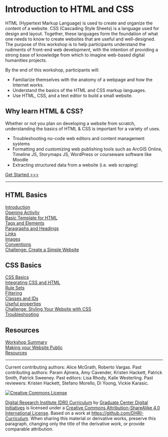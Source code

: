 # Introduction to HTML and CSS

HTML (Hypertext Markup Language) is used to create and organize the content of a website. CSS (Cascading Style Sheets) is a language used for design and layout. Together, these languages form the foundation of what one needs to know to create websites that are useful and well-designed. The purpose of this workshop is to help participants understand the rudiments of front-end web development, with the intention of providing a strong base of knowledge from which to imagine web-based digital humanities projects.

By the end of this workshop, participants will:

- Familiarize themselves with the anatomy of a webpage and how the Internet works.
- Understand the basics of the HTML and CSS markup languages.
- Use HTML, CSS, and a text editor to build a small website.

## Why learn HTML & CSS?

Whether or not you plan on developing a website from  scratch, understanding the basics of HTML & CSS is important for a variety of uses.

- Troubleshooting no-code web editors and content management systems
- Formatting and customizing web publishing tools such as ArcGIS Online, Timeline JS, Storymaps JS, WordPress or courseware software like Moodle
- Extracting structured data from a website (i.e. web scraping)


[Get Started >>>](sections/01-context.md)

-----

## HTML Basics

[Introduction](sections/01-context.md)  
[Opening Activity](sections/02-opening_activity.md)  
[Basic Template for HTML](sections/03-basic.md)  
[Tags and Elements](sections/04-elements.md)  
[Paragraphs and Headings](sections/05-p_and_h.md)  
[Links](sections/06-links.md)  
[Images](sections/07-images.md)  
[Conventions](sections/08-conventions.md)  
[Challenge: Create a Simple Website](sections/09-create_site.md)  

## CSS Basics

[CSS Basics](sections/10-css_basic.md)  
[Integrating CSS and HTML](sections/11-integration.md)  
[Rule Sets](sections/12-rules.md)  
[Filtering](sections/13-filter.md)  
[Classes and IDs](sections/14-classes.md)  
[Useful properties](sections/15-properties.md)  
[Challenge: Styling Your Website with CSS](sections/16-creating_stylesheet.md)  
[Troubleshooting](sections/17-troubleshooting.md)  

## Resources

[Workshop Summary](sections/18-summary.md)  
[Making your Website Public](sections/19-public.md)  
[Resources](sections/20-resource.md)  

-----

Current contributing authors: Alice McGrath, Roberto Vargas.
Past contributing authors: Param Ajmera, Amy Cavender, Kristen Hackett, Patrick Smith, Patrick Sweeney.
Past editors: Lisa Rhody, Kalle Westerling.
Past reviewers: Kristen Hackett, Stefano Morello, Di Yoong, Vickie Karasic.

[![Creative Commons License](https://i.creativecommons.org/l/by-sa/4.0/88x31.png)](http://creativecommons.org/licenses/by-sa/4.0/)

[Digital Research Institute (DRI) Curriculum](http://purl.org/dc/terms/) by [Graduate Center Digital Initiatives](https://gcdi.commons.gc.cuny.edu/) is licensed under a [Creative Commons Attribution-ShareAlike 4.0 International License](http://creativecommons.org/licenses/by-sa/4.0/). Based on a work at <https://github.com/DHRI-Curriculum>. When sharing this material or derivative works, preserve this paragraph, changing only the title of the derivative work, or provide comparable attribution.
